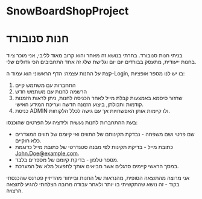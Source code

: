 # SnowBoardShopProject

# חנות סנובורד 

בניתי חנות סנובורד.
בחרתי בנושא זה מאחר והוא קרוב מאוד לליבי, אני מוכר ציוד בחנות ייעודית, מתעסק בבורדים יום יום וגלישת שלג זה אחד התחביבים הכי גדולים שלי.

קצת על החנות עצמה:
הדף הראשוני הוא עמוד ה-Login, בו יש לנו מספר אופציות:
1. התחברות עם משתמש קיים
2. הרשמה לחנות עם משתמש חדש
3. שחזור סיסמא באמצעות קבלת מייל
לאחר הכניסה לחנות, ניתן לראות הזמנות קודמות ותכולתן, ביצוע הזמנה חדשה ועריכת המידע האישי.
4. כניסת ADMIN ולו קיימות אותן האפשרויות אך עם גישה לכלל הלקוחות.

בעת ההתחברות לחנות נעשית ולידציה על הפרטים שהוכנסו:
* שם פרטי ושם משפחה - נבדקת תקינותם של התווים ואי קיומם של תווים המוגדרים כלא חוקיים.
* כתובת מייל - בדיקת תקינות לפי מבנה סטנדרטי של כתובת מייל כדוגמת John.Doe@example.com.
* מספר טלפון - בדיקת קיומם של מספרים בלבד.
* במסך הראשי קיימים סרגלים אשר מביאים אותך לתפעול מלא של המערכת.

אני מרוצה מהתוצאה הסופית, מהנראות של החנות ובייחוד מהדיזיין פטרנס שהכנסתי בקוד - זה נושא שהתקשיתי בו יותר ולאחר עבודה מרובה הצלחתי להגיע לתוצאה הרצויה.

